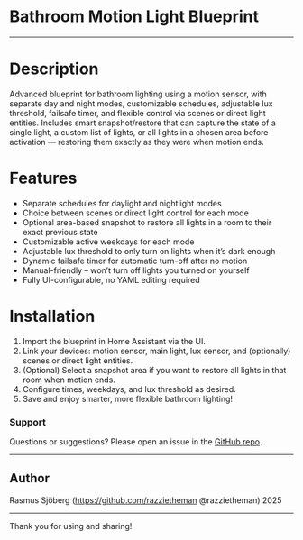 # Bathroom Motion Light Blueprint

---
# Description

Advanced blueprint for bathroom lighting using a motion sensor, with separate day and night modes, customizable schedules, adjustable lux threshold, failsafe timer, and flexible control via scenes or direct light entities.
Includes smart snapshot/restore that can capture the state of a single light, a custom list of lights, or all lights in a chosen area before activation — restoring them exactly as they were when motion ends.

# Features

- Separate schedules for daylight and nightlight modes
- Choice between scenes or direct light control for each mode
- Optional area-based snapshot to restore all lights in a room to their exact previous state
- Customizable active weekdays for each mode
- Adjustable lux threshold to only turn on lights when it’s dark enough
- Dynamic failsafe timer for automatic turn-off after no motion
- Manual-friendly – won’t turn off lights you turned on yourself
- Fully UI-configurable, no YAML editing required

# Installation

1. Import the blueprint in Home Assistant via the UI.
2. Link your devices: motion sensor, main light, lux sensor, and (optionally) scenes or direct light entities.
3. (Optional) Select a snapshot area if you want to restore all lights in that room when motion ends.
4. Configure times, weekdays, and lux threshold as desired.
5. Save and enjoy smarter, more flexible bathroom lighting!

### Support  
Questions or suggestions? Please open an issue in the [GitHub repo](https://github.com/razzietheman/Smarter-Bathroom-Lighting-Blueprint).

---

## Author  
Rasmus Sjöberg (https://github.com/razzietheman @razzietheman)
2025

---

Thank you for using and sharing!  
